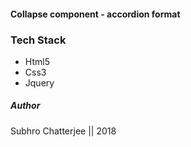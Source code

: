 #### Collapse component - accordion format

### Tech Stack
- Html5
- Css3
- Jquery

##### Author 
Subhro Chatterjee || 2018